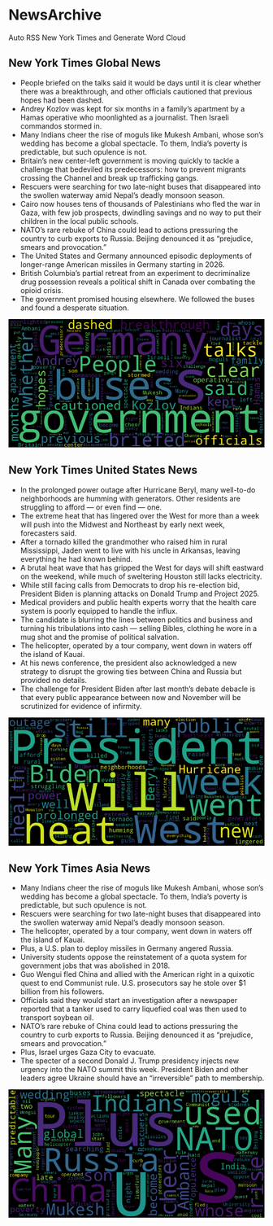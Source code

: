 # NewsArchive
Auto RSS New York Times and Generate Word Cloud

## New York Times Global News
* People briefed on the talks said it would be days until it is clear whether there was a breakthrough, and other officials cautioned that previous hopes had been dashed.
* Andrey Kozlov was kept for six months in a family’s apartment by a Hamas operative who moonlighted as a journalist. Then Israeli commandos stormed in.
* Many Indians cheer the rise of moguls like Mukesh Ambani, whose son’s wedding has become a global spectacle. To them, India’s poverty is predictable, but such opulence is not.
* Britain’s new center-left government is moving quickly to tackle a challenge that bedeviled its predecessors: how to prevent migrants crossing the Channel and break up trafficking gangs.
* Rescuers were searching for two late-night buses that disappeared into the swollen waterway amid Nepal’s deadly monsoon season.
* Cairo now houses tens of thousands of Palestinians who fled the war in Gaza, with few job prospects, dwindling savings and no way to put their children in the local public schools.
* NATO’s rare rebuke of China could lead to actions pressuring the country to curb exports to Russia. Beijing denounced it as “prejudice, smears and provocation.”
* The United States and Germany announced episodic deployments of longer-range American missiles in Germany starting in 2026.
* British Columbia’s partial retreat from an experiment to decriminalize drug possession reveals a political shift in Canada over combating the opioid crisis.
* The government promised housing elsewhere. We followed the buses and found a desperate situation.

![Global](./global.png)
## New York Times United States News
* In the prolonged power outage after Hurricane Beryl, many well-to-do neighborhoods are humming with generators. Other residents are struggling to afford — or even find — one.
* The extreme heat that has lingered over the West for more than a week will push into the Midwest and Northeast by early next week, forecasters said.
* After a tornado killed the grandmother who raised him in rural Mississippi, Jaden went to live with his uncle in Arkansas, leaving everything he had known behind.
* A brutal heat wave that has gripped the West for days will shift eastward on the weekend, while much of sweltering Houston still lacks electricity.
* While still facing calls from Democrats to drop his re-election bid, President Biden is planning attacks on Donald Trump and Project 2025.
* Medical providers and public health experts worry that the health care system is poorly equipped to handle the influx.
* The candidate is blurring the lines between politics and business and turning his tribulations into cash — selling Bibles, clothing he wore in a mug shot and the promise of political salvation.
* The helicopter, operated by a tour company, went down in waters off the island of Kauai.
* At his news conference, the president also acknowledged a new strategy to disrupt the growing ties between China and Russia but provided no details.
* The challenge for President Biden after last month’s debate debacle is that every public appearance between now and November will be scrutinized for evidence of infirmity.

![US](./usnews.png)
## New York Times Asia News
* Many Indians cheer the rise of moguls like Mukesh Ambani, whose son’s wedding has become a global spectacle. To them, India’s poverty is predictable, but such opulence is not.
* Rescuers were searching for two late-night buses that disappeared into the swollen waterway amid Nepal’s deadly monsoon season.
* The helicopter, operated by a tour company, went down in waters off the island of Kauai.
* Plus, a U.S. plan to deploy missiles in Germany angered Russia.
* University students oppose the reinstatement of a quota system for government jobs that was abolished in 2018.
* Guo Wengui fled China and allied with the American right in a quixotic quest to end Communist rule. U.S. prosecutors say he stole over $1 billion from his followers.
* Officials said they would start an investigation after a newspaper reported that a tanker used to carry liquefied coal was then used to transport soybean oil.
* NATO’s rare rebuke of China could lead to actions pressuring the country to curb exports to Russia. Beijing denounced it as “prejudice, smears and provocation.”
* Plus, Israel urges Gaza City to evacuate.
* The specter of a second Donald J. Trump presidency injects new urgency into the NATO summit this week. President Biden and other leaders agree Ukraine should have an “irreversible” path to membership.

![Asian](./asian.png)
